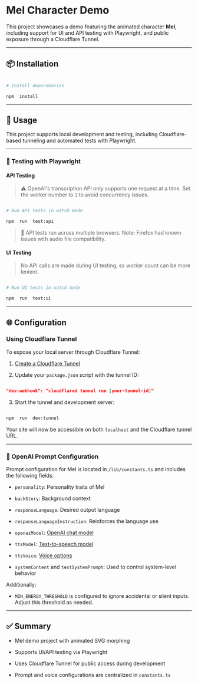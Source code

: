 # Mel Character Demo

This project showcases a demo featuring the animated character **Mel**, including support for UI and API testing with Playwright, and public exposure through a Cloudflare Tunnel.

---

## 📦 Installation

```bash

# Install dependencies

npm  install

```

---

## 🚀 Usage

This project supports local development and testing, including Cloudflare-based tunneling and automated tests with Playwright.

---

### 🧪 Testing with Playwright

#### API Testing

> ⚠️ OpenAI's transcription API only supports one request at a time. Set the worker number to `1` to avoid concurrency issues.

```bash

# Run API tests in watch mode

npm  run  test:api

```

> 🔁 API tests run across multiple browsers. Note: Firefox had known issues with audio file compatibility.

#### UI Testing

> No API calls are made during UI testing, so worker count can be more lenient.

```bash

# Run UI tests in watch mode

npm  run  test:ui

```

---

## 🌐 Configuration

### Using Cloudflare Tunnel

To expose your local server through Cloudflare Tunnel:

1. [Create a Cloudflare Tunnel](https://developers.cloudflare.com/learning-paths/clientless-access/connect-private-applications/create-tunnel/)

2. Update your `package.json` script with the tunnel ID:

```json

"dev:webhook": "cloudflared tunnel run [your-tunnel-id]"

```

3. Start the tunnel and development server:

```bash

npm  run  dev:tunnel

```

Your site will now be accessible on both `localhost` and the Cloudflare tunnel URL.

---

### 🎤 OpenAI Prompt Configuration

Prompt configuration for Mel is located in `/lib/constants.ts` and includes the following fields:

-   `personality`: Personality traits of Mel

-   `backStory`: Background context

-   `responseLanguage`: Desired output language

-   `responseLanguageInstruction`: Reinforces the language use

-   `openaiModel`: [OpenAI chat model](https://platform.openai.com/docs/models)

-   `ttsModel`: [Text-to-speech model](https://platform.openai.com/docs/models#tts)

-   `ttsVoice`: [Voice options](https://platform.openai.com/docs/guides/text-to-speech#voice-options)

-   `systemContent` and `testSystemPrompt`: Used to control system-level behavior

Additionally:

-   `MIN_ENERGY_THRESHOLD` is configured to ignore accidental or silent inputs. Adjust this threshold as needed.

---

## ✅ Summary

-   Mel demo project with animated SVG morphing

-   Supports UI/API testing via Playwright

-   Uses Cloudflare Tunnel for public access during development

-   Prompt and voice configurations are centralized in `constants.ts`
